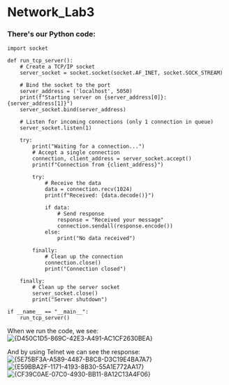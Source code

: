 # Network_Lab3
### There's our Python code:
    import socket

    def run_tcp_server():
        # Create a TCP/IP socket
        server_socket = socket.socket(socket.AF_INET, socket.SOCK_STREAM)
    
        # Bind the socket to the port
        server_address = ('localhost', 5050)
        print(f"Starting server on {server_address[0]}:{server_address[1]}")
        server_socket.bind(server_address)
    
        # Listen for incoming connections (only 1 connection in queue)
        server_socket.listen(1)
    
        try:
            print("Waiting for a connection...")
            # Accept a single connection
            connection, client_address = server_socket.accept()
            print(f"Connection from {client_address}")
        
            try:
                # Receive the data
                data = connection.recv(1024)
                print(f"Received: {data.decode()}")
            
                if data:
                    # Send response
                    response = "Received your message"
                    connection.sendall(response.encode())
                else:
                    print("No data received")
                
            finally:
                # Clean up the connection
                connection.close()
                print("Connection closed")
            
        finally:
            # Clean up the server socket
            server_socket.close()
            print("Server shutdown")

    if __name__ == "__main__":
        run_tcp_server()

When we run the code, we see:
![{D450C1D5-869C-42E3-A491-AC1CF2630BEA}](https://github.com/user-attachments/assets/18a09a22-073e-45b0-bc41-e11d72ef4bf1)

And by using Telnet we can see the response:
![{5E75BF3A-A589-4487-B8C8-D3C19E4BA7A7}](https://github.com/user-attachments/assets/ef5697d2-902b-4266-98d2-f866993f1a85)
![{E59BBA2F-1171-4193-8B30-55A1E772AA17}](https://github.com/user-attachments/assets/59cb0106-8583-4514-b101-864940ee4141)
![{CF39C0AE-07C0-4930-BB11-8A12C13A4F06}](https://github.com/user-attachments/assets/ded96370-3456-46b3-bee1-d20b650ca88d)
